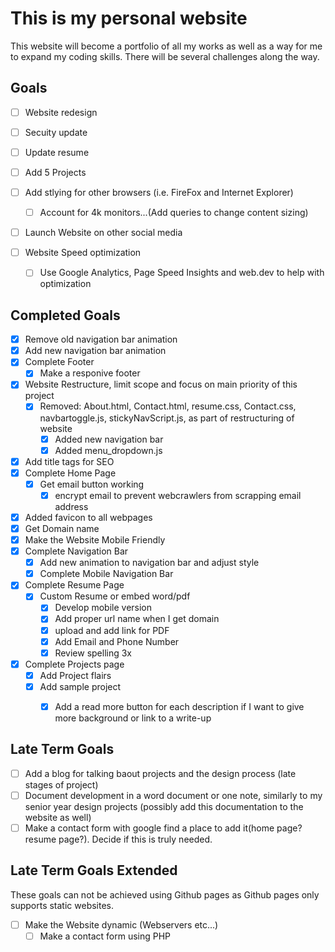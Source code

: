 # **This is my personal website**
This website will become a portfolio of all my works as well as a way for me to expand my coding skills. There will be several challenges along the way. 

## **Goals**
- [ ] Website redesign
- [ ] Secuity update
- [ ] Update resume

- [ ] Add 5 Projects
- [ ] Add stlying for other browsers (i.e. FireFox and Internet Explorer)
	- [ ] Account for 4k monitors...(Add queries to change content sizing)
- [ ] Launch Website on other social media
- [ ] Website Speed optimization
	- [ ] Use Google Analytics, Page Speed Insights and web.dev to help with optimization 

## **Completed Goals**
- [x] Remove old navigation bar animation
- [x] Add new navigation bar animation
- [X] Complete Footer
	- [x] Make a responive footer
- [X] Website Restructure, limit scope and focus on main priority of this project
	- [X] Removed: About.html, Contact.html, resume.css, Contact.css, navbartoggle.js, stickyNavScript.js, as part of restructuring of website
		- [X] Added new navigation bar
		- [X] Added menu_dropdown.js
- [X] Add title tags for SEO
- [X] Complete Home Page
	- [X] Get email button working 
		- [X] encrypt email to prevent webcrawlers from scrapping email address
- [X] Added favicon to all webpages
- [X] Get Domain name
- [X] Make the Website Mobile Friendly
- [X] Complete Navigation Bar
	- [X] Add new animation to navigation bar and adjust style
	- [X] Complete Mobile Navigation Bar
- [X] Complete Resume Page
	- [X] Custom Resume or embed word/pdf
		- [X] Develop mobile version
		- [X] Add proper url name when I get domain
		- [X] upload and add link for PDF
		- [X] Add Email and Phone Number
		- [X] Review spelling 3x
- [X] Complete Projects page
	- [X] Add Project flairs 
	- [X] Add sample project
		- [X] Add a read more button for each description if I want to give more background or link to a write-up



## **Late Term Goals**
- [ ] Add a blog for talking baout projects and the design process (late stages of project)
- [ ] Document development in a word document or one note, similarly to my senior year design projects (possibly add this documentation to the website as well)
- [ ] Make a contact form with google find a place to add it(home page? resume page?). Decide if this is truly needed.

## **Late Term Goals Extended** 
These goals can not be achieved using Github pages as Github pages only supports static websites.
- [ ] Make the Website dynamic (Webservers etc...)
	- [ ] Make a contact form using PHP
